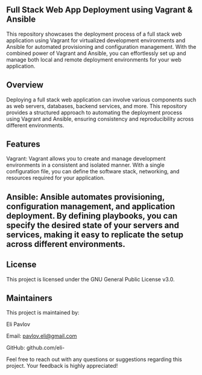 ## Full Stack Web App Deployment using Vagrant & Ansible
This repository showcases the deployment process of a full stack web application using Vagrant for virtualized development environments and Ansible for automated provisioning and configuration management. With the combined power of Vagrant and Ansible, you can effortlessly set up and manage both local and remote deployment environments for your web application.

## Overview
Deploying a full stack web application can involve various components such as web servers, databases, backend services, and more. This repository provides a structured approach to automating the deployment process using Vagrant and Ansible, ensuring consistency and reproducibility across different environments.

## Features
Vagrant: Vagrant allows you to create and manage development environments in a consistent and isolated manner. With a single configuration file, you can define the software stack, networking, and resources required for your application.

## Ansible: Ansible automates provisioning, configuration management, and application deployment. By defining playbooks, you can specify the desired state of your servers and services, making it easy to replicate the setup across different environments.

## License
This project is licensed under the GNU General Public License v3.0.

## Maintainers
This project is maintained by:

Eli Pavlov

Email: pavlov.eli@gmail.com

GitHub: github.com/eli-

Feel free to reach out with any questions or suggestions regarding this project. Your feedback is highly appreciated!
